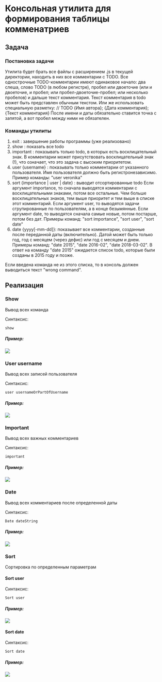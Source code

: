 # Консольная утилита для формирования таблицы комменатриев 

## Задача

### Постановка задачи

Утилита будет брать все файлы с расширением .js в текущей директории, находить в них все комментарии с TODO. 
Все однострочные TODO-комментарии имеют одинаковое начало: два слеша, слово TODO (в любом регистре), пробел или двоеточие (или и двоеточие, и пробел; или пробел-двоеточие-пробел; или несколько пробелов) и дальше текст комментария.
Текст комментария в todo может быть представлен обычным текстом. Или же использовать специальную разметку:
	// TODO {Имя автора}; {Дата комментария}; {Текст комментария}
После имени и даты обязательно ставится точка с запятой, а вот пробел между ними не обязателен.

### Команды утилиты 

1. exit : завершение работы программы (уже реализовано)
2. show : показать все todo
3. important : показывать только todo, в которых есть восклицательный знак.
В комментарии может присутствовать восклицательный знак (!), что означает, что это задача с высоким приоритетом.
4. user {username} : показывать только комментарии от указанного пользователя.
Имя пользователя должно быть регистронезависимо. Пример команды: "user veronika"
5. sort {importance | user | date} : выводит отсортированные todo
Если аргумент importance, то сначала выводятся комментарии с восклицательными знаками, потом все остальные. Чем больше
восклицательных знаков, тем выше приоритет и тем выше в списке этот комментарий.
Если аргумент user, то выводятся задачи сгрупированные по пользователям, а в конце безымянные.
Если аргумент date, то выводятся сначала самые новые, потом постарше, потом без дат.
Примеры команд: "sort importance", "sort user", "sort date"
6. date {yyyy[-mm-dd]}: показывает все комментарии, созданные после переданной даты (включительно).
Датой может быть только год, год с месяцем (через дефис) или год с месяцем и днем.
Примеры команд: "date 2015", "date 2016-02", "date 2018-03-02".
В ответ на команду  "date 2015" ожидается список todo, которые были созданы в 2015 году и позже.

Если введена команда не из этого списка, то в консоль должен выводиться текст "wrong command".

## Реализация 

### Show 

Вывод всех команда 

Синтаксис: 
```
show
```

##### Пример: 
![](https://user-images.githubusercontent.com/40519697/53560838-5d500280-3b5e-11e9-8536-72fa1bb777c8.png)

### User username

Вывод всех записей пользователя

Синтаксис: 
```
user usernameOrPartOfUsername
```

##### Пример: 
![](https://user-images.githubusercontent.com/40519697/53560892-78bb0d80-3b5e-11e9-8bef-f5e117a76946.png)

### Important 

Вывод всех важных комментариев 

Синтаксис: 
```
important
```

##### Пример: 
![](https://user-images.githubusercontent.com/40519697/53560790-3c87ad00-3b5e-11e9-8a4b-405e6b2e41a8.png)

### Date 

Вывод всех комментариев после определенной даты 

Синтаксис: 
```
Date dateString
```
##### Пример: 
![](https://user-images.githubusercontent.com/40519697/53560765-2c6fcd80-3b5e-11e9-9f2e-f472c506611e.png)

### Sort 

Сортировка по определенным параметрам 

#### Sort user 

Синтаксис: 
```
Sort user
```
##### Пример: 
![](https://user-images.githubusercontent.com/40519697/53560858-66d96a80-3b5e-11e9-8c6a-cdd2b6fbc77b.png)

#### Sort date 

Синтаксис: 
```
Sort date
```

##### Пример: 
![](https://user-images.githubusercontent.com/40519697/53560964-a2743480-3b5e-11e9-8581-cc324a336c2a.png)
